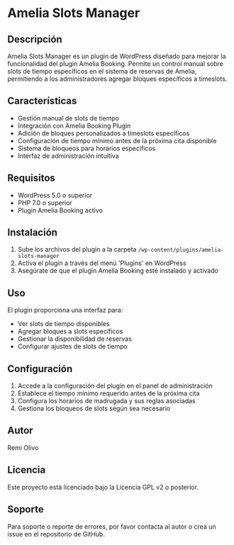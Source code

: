 # Amelia Slots Manager

## Descripción
Amelia Slots Manager es un plugin de WordPress diseñado para mejorar la funcionalidad del plugin Amelia Booking. Permite un control manual sobre slots de tiempo específicos en el sistema de reservas de Amelia, permitiendo a los administradores agregar bloques específicos a timeslots.

## Características
- Gestión manual de slots de tiempo
- Integración con Amelia Booking Plugin
- Adición de bloques personalizados a timeslots específicos
- Configuración de tiempo mínimo antes de la próxima cita disponible
- Sistema de bloqueos para horarios específicos
- Interfaz de administración intuitiva

## Requisitos
- WordPress 5.0 o superior
- PHP 7.0 o superior
- Plugin Amelia Booking activo

## Instalación
1. Sube los archivos del plugin a la carpeta `/wp-content/plugins/amelia-slots-manager`
2. Activa el plugin a través del menú 'Plugins' en WordPress
3. Asegúrate de que el plugin Amelia Booking esté instalado y activado

## Uso
El plugin proporciona una interfaz para:
- Ver slots de tiempo disponibles
- Agregar bloques a slots específicos
- Gestionar la disponibilidad de reservas
- Configurar ajustes de slots de tiempo

## Configuración
1. Accede a la configuración del plugin en el panel de administración
2. Establece el tiempo mínimo requerido antes de la próxima cita
3. Configura los horarios de madrugada y sus reglas asociadas
4. Gestiona los bloqueos de slots según sea necesario

## Autor
Remi Olivo

## Licencia
Este proyecto está licenciado bajo la Licencia GPL v2 o posterior.

## Soporte
Para soporte o reporte de errores, por favor contacta al autor o crea un issue en el repositorio de GitHub. 